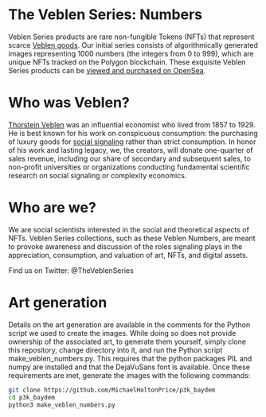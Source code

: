 #  The Veblen Series: Numbers
Veblen Series products are rare non-fungible Tokens (NFTs) that represent 
scarce [Veblen goods](https://en.wikipedia.org/wiki/Veblen_good). Our initial
series consists of algorithmically generated images representing 1000 numbers 
(the integers from 0 to 999), which are unique NFTs tracked on the Polygon
blockchain. These exquisite Veblen Series products can be [viewed and purchased 
on OpenSea](https://opensea.io/collection/the-veblen-series-numbers).

# Who was Veblen?
[Thorstein Veblen](https://en.wikipedia.org/wiki/Thorstein_Veblen)
was an influential economist who lived from 1857 to 1929. He is best known
for his work on conspicuous consumption: the purchasing of luxury goods for
[social signaling](https://www.umass.edu/preferen/gintis/moral%20sentiments.pdf#page=127) 
rather than strict consumption. In honor of his work and lasting legacy, we, 
the creators, will donate one-quarter of sales revenue, including our share of
secondary and subsequent sales, to non-profit universities or organizations
conducting fundamental scientific research on social signaling or complexity
economics.

# Who are we?
We are social scientists interested in the social and theoretical aspects
of NFTs. Veblen Series collections, such as these Veblen Numbers, are
meant to provoke awareness and discussion of the roles signaling plays in
the appreciation, consumption, and valuation of art, NFTs, and digital assets.

Find us on Twitter: @TheVeblenSeries

# Art generation
Details on the art generation are available in the comments for the Python
script we used to create the images. While doing so does not provide ownership
of the associated art, to generate them yourself, simply clone this repository, 
change directory into it, and run the Python script make_veblen_numbers.py. 
This requires that the python packages PIL and numpy are installed and that 
the DejaVuSans font is available. Once these requirements are met, generate
the images with the following commands:

```bash
git clone https://github.com/MichaelHoltonPrice/p3k_baydem
cd p3k_baydem
python3 make_veblen_numbers.py
```